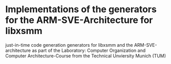 # Implementations of the generators for the ARM-SVE-Architecture for libxsmm
just-in-time code generation generators for libxsmm and the ARM-SVE-architecture as part of the Laboratory: Computer Organization and Computer Architecture-Course from the Technical Unviersity Munich (TUM)
